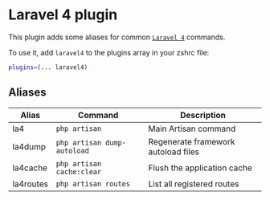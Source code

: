 # Laravel 4 plugin

This plugin adds some aliases for common
[`Laravel 4`](https://laravel.com/docs/4.2) commands.

To use it, add `laravel4` to the plugins array in your zshrc file:

```zsh
plugins=(... laravel4)
```

## Aliases

| Alias     | Command                     | Description                         |
| --------- | --------------------------- | ----------------------------------- |
| la4       | `php artisan`               | Main Artisan command                |
| la4dump   | `php artisan dump-autoload` | Regenerate framework autoload files |
| la4cache  | `php artisan cache:clear`   | Flush the application cache         |
| la4routes | `php artisan routes`        | List all registered routes          |
